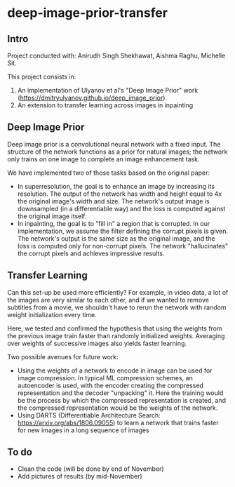 # deep-image-prior-transfer

## Intro
Project conducted with: Anirudh Singh Shekhawat, Aishma Raghu, Michelle Sit.

This project consists in:
1) An implementation of Ulyanov et al's "Deep Image Prior" work (https://dmitryulyanov.github.io/deep_image_prior).
2) An extension to transfer learning across images in inpainting

## Deep Image Prior
Deep image prior is a convolutional neural network with a fixed input. The structure of the network functions as a prior for natural images; the network only trains on one image to complete an image enhancement task.

We have implemented two of those tasks based on the original paper:
- In superresolution, the goal is to enhance an image by increasing its resolution. The output of the network has width and height equal to 4x the original image's width and size. The network's output image is downsampled (in a differentiable way) and the loss is computed against the original image itself.
- In inpainting, the goal is to "fill in" a region that is corrupted. In our implementation, we assume the filter defining the corrupt pixels is given. The network's output is the same size as the original image, and the loss is computed only for non-corrupt pixels. The network "hallucinates" the corrupt pixels and achieves impressive results.

## Transfer Learning
Can this set-up be used more efficiently? For example, in video data, a lot of the images are very similar to each other, and if we wanted to remove subtitles from a movie, we shouldn't have to rerun the network with random weight initialization every time.

Here, we tested and confirmed the hypothesis that using the weights from the previous image train faster than randomly initialized weights. Averaging over weights of successive images also yields faster learning.

Two possible avenues for future work:
- Using the weights of a network to encode in image can be used for image compression. In typical ML compression schemes, an autoencoder is used, with the encoder creating the compressed representation and the decoder "unpacking" it. Here the training would be the process by which the compressed representation is created, and the compressed representation would be the weights of the network.
- Using DARTS (Differentiable Architecture Search: https://arxiv.org/abs/1806.09055) to learn a network that trains faster for new images in a long sequence of images

## To do

- Clean the code (will be done by end of November)
- Add pictures of results (by mid-November)
